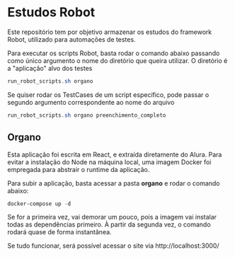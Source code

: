 # Estudos Robot
Este repositório tem por objetivo armazenar os estudos do framework Robot, utilizado para automações de testes.

Para executar os scripts Robot, basta rodar o comando abaixo passando como único argumento o nome do diretório que queira utilizar. O diretório é a "aplicação" alvo dos testes

```powershell
run_robot_scripts.sh organo
```

Se quiser rodar os TestCases de um script específico, pode passar o segundo argumento correspondente ao nome do arquivo

```powershell
run_robot_scripts.sh organo preenchimento_completo
```

## Organo
Esta aplicação foi escrita em React, e extraída diretamente do Alura.
Para evitar a instalação do Node na máquina local, uma imagem Docker foi empregada para abstrair o runtime da aplicação.

Para subir a aplicação, basta acessar a pasta **organo** e rodar o comando abaixo:

```powershell
docker-compose up -d
```

Se for a primeira vez, vai demorar um pouco, pois a imagem vai instalar todas as dependências primeiro. À partir da segunda vez, o comando rodará quase de forma instantânea.

Se tudo funcionar, será possível acessar o site via http://localhost:3000/
